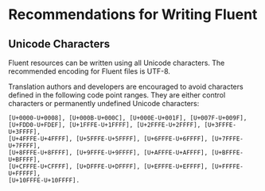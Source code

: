 # Recommendations for Writing Fluent

## Unicode Characters

Fluent resources can be written using all Unicode characters. The recommended
encoding for Fluent files is UTF-8.

Translation authors and developers are encouraged to avoid characters defined
in the following code point ranges. They are either control characters or
permanently undefined Unicode characters:

    [U+0000-U+0008], [U+000B-U+000C], [U+000E-U+001F], [U+007F-U+009F],
    [U+FDD0-U+FDEF], [U+1FFFE-U+1FFFF], [U+2FFFE-U+2FFFF], [U+3FFFE-U+3FFFF],
    [U+4FFFE-U+4FFFF], [U+5FFFE-U+5FFFF], [U+6FFFE-U+6FFFF], [U+7FFFE-U+7FFFF],
    [U+8FFFE-U+8FFFF], [U+9FFFE-U+9FFFF], [U+AFFFE-U+AFFFF], [U+BFFFE-U+BFFFF],
    [U+CFFFE-U+CFFFF], [U+DFFFE-U+DFFFF], [U+EFFFE-U+EFFFF], [U+FFFFE-U+FFFFF],
    [U+10FFFE-U+10FFFF].
